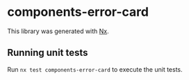 # components-error-card

This library was generated with [Nx](https://nx.dev).

## Running unit tests

Run `nx test components-error-card` to execute the unit tests.
